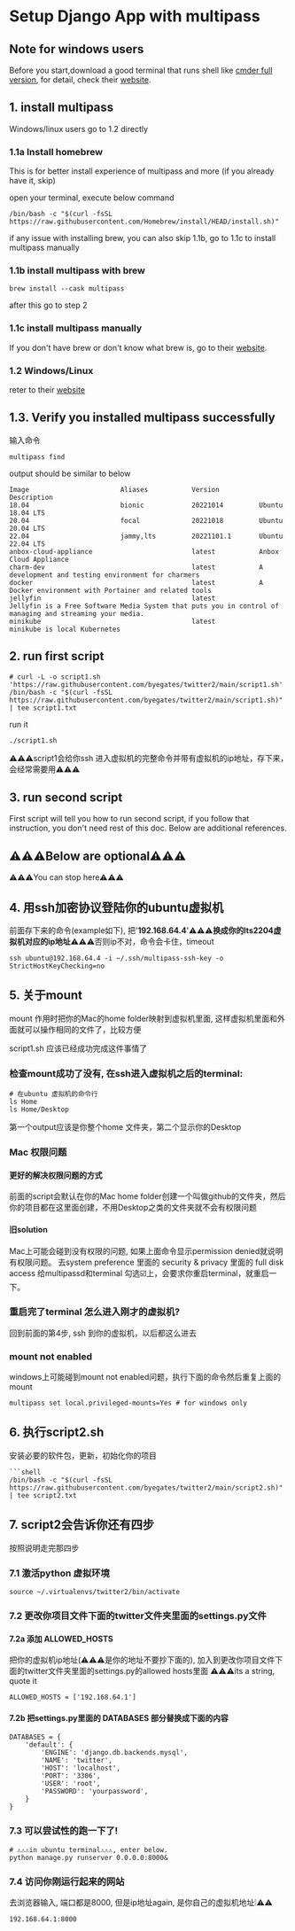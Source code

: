 # Setup Django App with multipass 

## Note for windows users
Before you start,download a good terminal that runs shell like [cmder full version](https://github.com/cmderdev/cmder/releases/download/v1.3.20/cmder.zip), for detail, check their [website](https://cmder.app/).

## 1. install multipass
Windows/linux users go to 1.2 directly
### 1.1a Install homebrew
This is for better install experience of multipass and more (if you already have it, skip)

open your terminal, execute below command
```shell
/bin/bash -c "$(curl -fsSL https://raw.githubusercontent.com/Homebrew/install/HEAD/install.sh)"
```
if any issue with installing brew, you can also skip 1.1b, go to 1.1c to install multipass manually
### 1.1b install multipass with brew
```shell
brew install --cask multipass
```
after this go to step 2
### 1.1c install multipass manually
If you don't have brew or don't know what brew is, go to their [website](https://multipass.run/install).

### 1.2 Windows/Linux
reter to their [website](https://multipass.run/install)

## 1.3. Verify you installed multipass successfully
输入命令
```shell
multipass find
```
output should be similar to below
```shell
Image                       Aliases           Version          Description
18.04                       bionic            20221014         Ubuntu 18.04 LTS
20.04                       focal             20221018         Ubuntu 20.04 LTS
22.04                       jammy,lts         20221101.1       Ubuntu 22.04 LTS
anbox-cloud-appliance                         latest           Anbox Cloud Appliance
charm-dev                                     latest           A development and testing environment for charmers
docker                                        latest           A Docker environment with Portainer and related tools
jellyfin                                      latest           Jellyfin is a Free Software Media System that puts you in control of managing and streaming your media.
minikube                                      latest           minikube is local Kubernetes
```
## 2. run first script
```shell
# curl -L -o script1.sh 'https://raw.githubusercontent.com/byegates/twitter2/main/script1.sh'
/bin/bash -c "$(curl -fsSL https://raw.githubusercontent.com/byegates/twitter2/main/script1.sh)" | tee script1.txt
```
run it
```shell
./script1.sh
```
⚠️⚠️⚠️script1会给你ssh 进入虚拟机的完整命令并带有虚拟机的ip地址，存下来，会经常需要用⚠️⚠️⚠️

## 3. run second script
First script will tell you how to run second script, if you follow that instruction, you don't need rest of this doc. Below are additional references.
## ⚠️⚠️⚠️Below are optional⚠️⚠️⚠️
⚠️⚠️⚠️You can stop here⚠️⚠️⚠️
## 4. 用ssh加密协议登陆你的ubuntu虚拟机
前面存下来的命令(example如下), 把'**192.168.64.4**'⚠️⚠️⚠️**换成你的lts2204虚拟机对应的ip地址**⚠️⚠️⚠️否则ip不对，命令会卡住，timeout
```shell
ssh ubuntu@192.168.64.4 -i ~/.ssh/multipass-ssh-key -o StrictHostKeyChecking=no
```

## 5. 关于mount
mount 作用时把你的Mac的home folder映射到虚拟机里面, 这样虚拟机里面和外面就可以操作相同的文件了，比较方便

script1.sh 应该已经成功完成这件事情了
### 检查mount成功了没有, 在ssh进入虚拟机之后的terminal:
```shell
# 在ubuntu 虚拟机的命令行
ls Home
ls Home/Desktop
```
第一个output应该是你整个home 文件夹，第二个显示你的Desktop
### Mac 权限问题
#### 更好的解决权限问题的方式
前面的script会默认在你的Mac home folder创建一个叫做github的文件夹，然后你的项目都在这里面创建，不用Desktop之类的文件夹就不会有权限问题
#### 旧solution
Mac上可能会碰到没有权限的问题, 如果上面命令显示permission denied就说明有权限问题。
去system preference 里面的 security & privacy 里面的 full disk access 给multipassd和terminal 勾选☑️上，会要求你重启terminal，就重启一下。
### 重启完了terminal 怎么进入刚才的虚拟机?
回到前面的第4步, ssh 到你的虚拟机，以后都这么进去
### 
### mount not enabled
windows上可能碰到mount not enabled问题，执行下面的命令然后重复上面的mount
```shell
multipass set local.privileged-mounts=Yes # for windows only
```

## 6. 执行script2.sh
安装必要的软件包，更新，初始化你的项目
```shell
```shell
/bin/bash -c "$(curl -fsSL https://raw.githubusercontent.com/byegates/twitter2/main/script2.sh)" | tee script2.txt
```
## 7. script2会告诉你还有四步
按照说明走完那四步
### 7.1 激活python 虚拟环境
```shell
source ~/.virtualenvs/twitter2/bin/activate
```
### 7.2 更改你项目文件下面的twitter文件夹里面的settings.py文件
#### 7.2a 添加 ALLOWED_HOSTS
把你的虚拟机ip地址(⚠️⚠️⚠️是你的地址不要抄下面的), 加入到更改你项目文件下面的twitter文件夹里面的settings.py的allowed hosts里面
⚠️⚠️⚠️its a string, quote it
```shell
ALLOWED_HOSTS = ['192.168.64.1']
```
#### 7.2b 把settings.py里面的 DATABASES 部分替换成下面的内容
```shell
DATABASES = {
    'default': {
        'ENGINE': 'django.db.backends.mysql',
        'NAME': 'twitter',
        'HOST': 'localhost',
        'PORT': '3306',
        'USER': 'root',
        'PASSWORD': 'yourpassword',
    }
}
```
### 7.3 可以尝试性的跑一下了!
```shell
# ⚠️⚠️⚠️in ubuntu terminal⚠️⚠️⚠️, enter below.
python manage.py runserver 0.0.0.0:8000&
```
### 7.4 访问你刚运行起来的网站
去浏览器输入, 端口都是8000, 但是ip地址again, 是你自己的虚拟机地址❕⚠️⚠️
```shell
192.168.64.1:8000
```